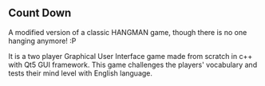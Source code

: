 ## Count Down
A modified version of a classic HANGMAN game, though there is no one hanging anymore! :P

It is a two player Graphical User Interface game made from scratch in c++ with Qt5 GUI framework. This game challenges the players' vocabulary and tests their mind level with English language.

